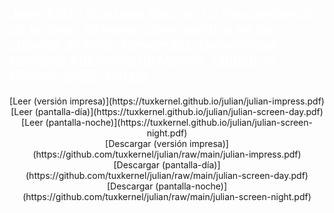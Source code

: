 ## <span style="color:white">José Julián González Osorno. *La trascendencia de lo nimio. El humor como poética en los cuentos de Efrén Hernández*. Universidad Nacional Autónoma de México, Ciudad de México, 2022, 130 pp.</span>

<div align="center">[Leer (versión impresa)](https://tuxkernel.github.io/julian/julian-impress.pdf)</div>

<div align="center">[Leer (pantalla-día)](https://tuxkernel.github.io/julian/julian-screen-day.pdf)</div>

<div align="center">[Leer (pantalla-noche)](https://tuxkernel.github.io/julian/julian-screen-night.pdf)</div>

<div align="center">[Descargar (versión impresa)](https://github.com/tuxkernel/julian/raw/main/julian-impress.pdf)</div>

<div align="center">[Descargar (pantalla-día)](https://github.com/tuxkernel/julian/raw/main/julian-screen-day.pdf)</div>

<div align="center">[Descargar (pantalla-noche)](https://github.com/tuxkernel/julian/raw/main/julian-screen-night.pdf)</div>
